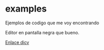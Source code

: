 examples
========

Ejemplos de codigo que me voy encontrando

Editor en pantalla negra que bueno.

<a href="www.davidperezmillan.com">Enlace dicv</a>
